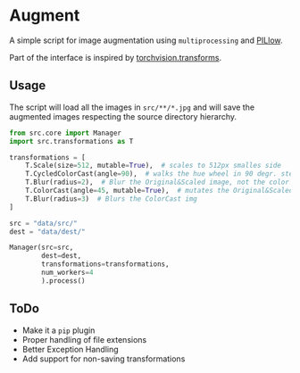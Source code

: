 # Augment

A simple script for image augmentation using `multiprocessing` and
[PILlow](https://pillow.readthedocs.io).

Part of the interface is inspired by
[torchvision.transforms](http://pytorch.org/docs/torchvision/transforms.html).

## Usage

The script will load all the images in `src/**/*.jpg` and will save the
augmented images respecting the source directory hierarchy.

```python
from src.core import Manager
import src.transformations as T

transformations = [
    T.Scale(size=512, mutable=True),  # scales to 512px smalles side
    T.CycledColorCast(angle=90),  # walks the hue wheel in 90 degr. steps
    T.Blur(radius=2),  # Blur the Original&Scaled image, not the color cast
    T.ColorCast(angle=45, mutable=True),  # mutates the Original&Scaled img
    T.Blur(radius=3)  # Blurs the ColorCast img
]

src = "data/src/"
dest = "data/dest/"

Manager(src=src,
        dest=dest,
        transformations=transformations,
        num_workers=4
        ).process()
```

## ToDo

- Make it a `pip` plugin
- Proper handling of file extensions
- Better Exception Handling
- Add support for non-saving transformations

